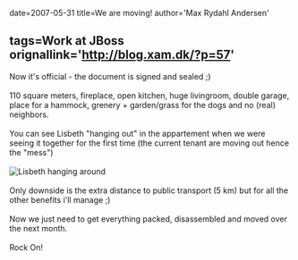 date=2007-05-31
title=We are moving!
author='Max Rydahl Andersen'

tags=Work at JBoss 
orignallink='http://blog.xam.dk/?p=57'
---
<div><p>Now it's official - the document is signed and sealed ;)
<br><br>
110 square meters, fireplace, open kitchen, huge livingroom, double garage, place for a hammock, grenery + garden/grass for the dogs and no (real) neighbors.
<br><br>
You can see Lisbeth "hanging out" in the appartement when we were seeing it together for the first time (the current tenant are moving out hence the "mess")
<br><br><img src="http://coppermine.xam.dk/albums/wpw-20070528/normal_IMG_6125.JPG" alt="Lisbeth hanging around"><br><br>
Only downside is the extra distance to public transport (5 km) but for all the other benefits i'll manage ;)
<br><br>
Now we just need to get everything packed, disassembled and moved over the next month.
<br><br>
Rock On!</p></div>
